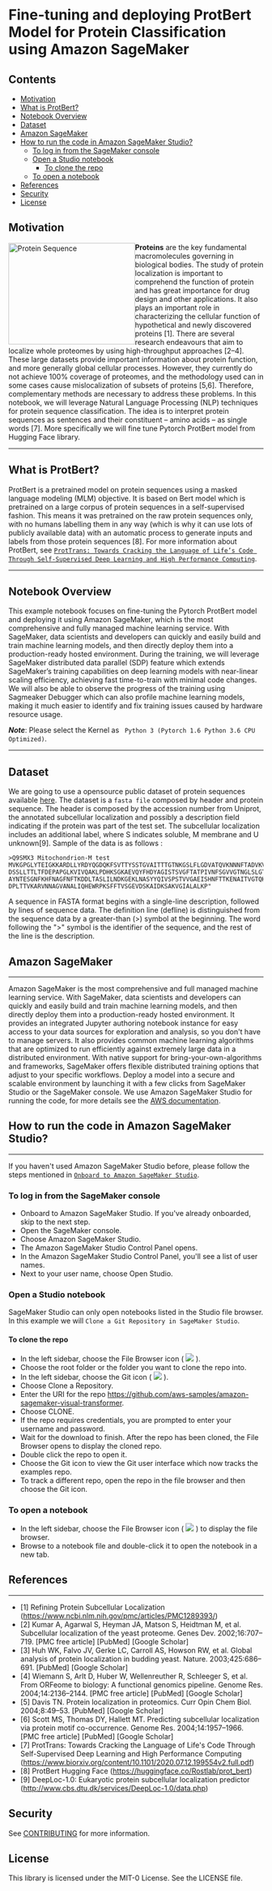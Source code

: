 # Fine-tuning and deploying ProtBert Model for Protein Classification using Amazon SageMaker
 ## Contents
  - [Motivation](#motivation)
  - [What is ProtBert?](#what-is-protbert)
  - [Notebook Overview](#notebook-overview)
  - [Dataset](#dataset)
  - [Amazon SageMaker](#-amazon-sagemaker)
  - [How to run the code in Amazon SageMaker Studio?](#-how-to-run-the-code-in-amazon-sagemaker-studio)
    - [To log in from the SageMaker console](#to-log-in-from-the-sagemaker-console)
    - [Open a Studio notebook](#open-a-studio-notebook)
      - [To clone the repo](#to-clone-the-repo)
    - [To open a notebook](#to-open-a-notebook)
  - [References](#-references)
  - [Security](#security)
  - [License](#license)

## Motivation
<img src="https://upload.wikimedia.org/wikipedia/commons/6/60/Myoglobin.png"
     alt="Protein Sequence"
     style="float: left;"
     height = 200
     width = 250/>
**Proteins** are the key fundamental macromolecules governing in biological bodies. The study of protein localization is important to comprehend the function of protein and has great importance for drug design and other applications. It also plays an important role in characterizing the cellular function of hypothetical and newly discovered proteins [1]. There are several research endeavours that aim to localize whole proteomes by using high-throughput approaches [2–4]. These large datasets provide important information about protein function, and more generally global cellular processes. However, they currently do not achieve 100% coverage of proteomes, and the methodology used can in some cases cause mislocalization of subsets of proteins [5,6]. Therefore, complementary methods are necessary to address these problems. In this notebook, we will leverage Natural Language Processing (NLP) techniques for protein sequence classification. The idea is to interpret protein sequences as sentences and their constituent – amino acids –
as single words [7]. More specifically we will fine tune Pytorch ProtBert model from Hugging Face library.

---
## What is ProtBert?
ProtBert is a pretrained model on protein sequences using a masked language modeling (MLM) objective. It is based on Bert model which is pretrained on a large corpus of protein sequences in a self-supervised fashion. This means it was pretrained on the raw protein sequences only, with no humans labelling them in any way (which is why it can use lots of publicly available data) with an automatic process to generate inputs and labels from those protein sequences [8]. For more information about ProtBert, see [`ProtTrans: Towards Cracking the Language of Life’s Code Through Self-Supervised Deep Learning and High Performance Computing`](https://www.biorxiv.org/content/10.1101/2020.07.12.199554v2.full).

---
## Notebook Overview
This example notebook focuses on fine-tuning the Pytorch ProtBert model and deploying it using Amazon SageMaker, which is the most comprehensive and fully managed machine learning service. With SageMaker, data scientists and developers can quickly and easily build and train machine learning models, and then directly deploy them into a production-ready hosted environment. 
During the training, we will leverage SageMaker distributed data parallel (SDP) feature which extends SageMaker’s training capabilities on deep learning models with near-linear scaling efficiency, achieving fast time-to-train with minimal code changes. We will also be able to observe the progress of the training using Sagmeaker Debugger which can also profile machine learning models, making it much easier to identify and fix training issues caused by hardware resource usage.

_**Note**_: Please select the Kernel as ` Python 3 (Pytorch 1.6 Python 3.6 CPU Optimized)`.

---
## Dataset
We are going to use a opensource public dataset of protein sequences available [here](http://www.cbs.dtu.dk/services/DeepLoc-1.0/data.php). The dataset is a `fasta file` composed by header and protein sequence. The header is composed by the accession number from Uniprot, the annotated subcellular localization and possibly a description field indicating if the protein was part of the test set. The subcellular localization includes an additional label, where S indicates soluble, M membrane and U unknown[9].
Sample of the data is as follows :
```
>Q9SMX3 Mitochondrion-M test
MVKGPGLYTEIGKKARDLLYRDYQGDQKFSVTTYSSTGVAITTTGTNKGSLFLGDVATQVKNNNFTADVKVST
DSSLLTTLTFDEPAPGLKVIVQAKLPDHKSGKAEVQYFHDYAGISTSVGFTATPIVNFSGVVGTNGLSLGTDV
AYNTESGNFKHFNAGFNFTKDDLTASLILNDKGEKLNASYYQIVSPSTVVGAEISHNFTTKENAITVGTQHAL>
DPLTTVKARVNNAGVANALIQHEWRPKSFFTVSGEVDSKAIDKSAKVGIALALKP"
```
A sequence in FASTA format begins with a single-line description, followed by lines of sequence data. The definition line (defline) is distinguished from the sequence data by a greater-than (>) symbol at the beginning. The word following the ">" symbol is the identifier of the sequence, and the rest of the line is the description.

## Amazon SageMaker
----
Amazon SageMaker is the most comprehensive and full managed machine learning service. With SageMaker, data scientists and developers can quickly and easily build and train machine learning models, and then directly deploy them into a production-ready hosted environment. It provides an integrated Jupyter authoring notebook instance for easy access to your data sources for exploration and analysis, so you don't have to manage servers. It also provides common machine learning algorithms that are optimized to run efficiently against extremely large data in a distributed environment. With native support for bring-your-own-algorithms and frameworks, SageMaker offers flexible distributed training options that adjust to your specific workflows. Deploy a model into a secure and scalable environment by launching it with a few clicks from SageMaker Studio or the SageMaker console.  We use Amazon SageMaker Studio for running the code, for more details see the [AWS documentation](https://docs.aws.amazon.com/sagemaker/latest/dg/studio.html).

## How to run the code in Amazon SageMaker Studio? 
----
If you haven't used Amazon SageMaker Studio before, please follow the steps mentioned in [`Onboard to Amazon SageMaker Studio`](https://docs.aws.amazon.com/sagemaker/latest/dg/gs-studio-onboard.html).

### To log in from the SageMaker console

- Onboard to Amazon SageMaker Studio. If you've already onboarded, skip to the next step.
- Open the SageMaker console.
- Choose Amazon SageMaker Studio.
- The Amazon SageMaker Studio Control Panel opens.
- In the Amazon SageMaker Studio Control Panel, you'll see a list of user names.
- Next to your user name, choose Open Studio.

### Open a Studio notebook
SageMaker Studio can only open notebooks listed in the Studio file browser. In this example we will `Clone a Git Repository in SageMaker Studio`.

#### To clone the repo

- In the left sidebar, choose the File Browser icon ( <img src='https://docs.aws.amazon.com/sagemaker/latest/dg/images/icons/File_browser_squid.png'> ).
- Choose the root folder or the folder you want to clone the repo into.
- In the left sidebar, choose the Git icon ( <img src='https://docs.aws.amazon.com/sagemaker/latest/dg/images/icons/Git_squid.png'>  ).
- Choose Clone a Repository.
- Enter the URI for the repo https://github.com/aws-samples/amazon-sagemaker-visual-transformer.
- Choose CLONE.
- If the repo requires credentials, you are prompted to enter your username and password.
- Wait for the download to finish. After the repo has been cloned, the File Browser opens to display the cloned repo.
- Double click the repo to open it.
- Choose the Git icon to view the Git user interface which now tracks the examples repo.
- To track a different repo, open the repo in the file browser and then choose the Git icon.

### To open a notebook

- In the left sidebar, choose the File Browser icon ( <img src='https://docs.aws.amazon.com/sagemaker/latest/dg/images/icons/File_browser_squid.png'> ) to display the file browser.
- Browse to a notebook file and double-click it to open the notebook in a new tab.

## References
----
- [1] Refining Protein Subcellular Localization (https://www.ncbi.nlm.nih.gov/pmc/articles/PMC1289393/)
- [2] Kumar A, Agarwal S, Heyman JA, Matson S, Heidtman M, et al. Subcellular localization of the yeast proteome. Genes Dev. 2002;16:707–719. [PMC free article] [PubMed] [Google Scholar]
- [3] Huh WK, Falvo JV, Gerke LC, Carroll AS, Howson RW, et al. Global analysis of protein localization in budding yeast. Nature. 2003;425:686–691. [PubMed] [Google Scholar]
- [4] Wiemann S, Arlt D, Huber W, Wellenreuther R, Schleeger S, et al. From ORFeome to biology: A functional genomics pipeline. Genome Res. 2004;14:2136–2144. [PMC free article] [PubMed] [Google Scholar]
- [5] Davis TN. Protein localization in proteomics. Curr Opin Chem Biol. 2004;8:49–53. [PubMed] [Google Scholar]
- [6] Scott MS, Thomas DY, Hallett MT. Predicting subcellular localization via protein motif co-occurrence. Genome Res. 2004;14:1957–1966. [PMC free article] [PubMed] [Google Scholar]
- [7] ProtTrans: Towards Cracking the Language of Life's Code Through Self-Supervised Deep Learning and High Performance Computing (https://www.biorxiv.org/content/10.1101/2020.07.12.199554v2.full.pdf)
- [8] ProtBert Hugging Face (https://huggingface.co/Rostlab/prot_bert)
- [9] DeepLoc-1.0: Eukaryotic protein subcellular localization predictor (http://www.cbs.dtu.dk/services/DeepLoc-1.0/data.php)

## Security

See [CONTRIBUTING](CONTRIBUTING.md#security-issue-notifications) for more information.

## License

This library is licensed under the MIT-0 License. See the LICENSE file.

